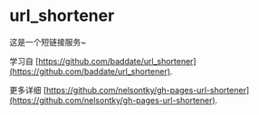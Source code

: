 # url_shortener

这是一个短链接服务~

学习自 [https://github.com/baddate/url_shortener](https://github.com/baddate/url_shortener).

更多详细 [https://github.com/nelsontky/gh-pages-url-shortener](https://github.com/nelsontky/gh-pages-url-shortener).
